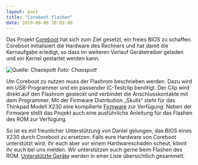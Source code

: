 ```yaml
---
layout: post
title: "Coreboot flashen"
date: 2019-08-08 16:03:00
---
```


Das Projekt [Coreboot](https://de.wikipedia.org/wiki/Coreboot) hat sich zum Ziel gesetzt, ein freies BIOS zu schaffen. Coreboot initialisiert die Hardware des Rechners und hat damit die Kernaufgabe erledigt, so dass im weiteren Verlauf Gerätetreiber geladen und ein Kernel gestartet werden kann. 

![Quelle: Chaospott](/media/2019-08-08/coreboot.jpg)
*Foto: Chaospott*

Um Coreboot zu nutzen muss der Flashrom beschrieben werden. Dazu wird ein USB-Programmer und ein passender IC-Testclip benötigt. Der Clip wird direkt auf den Flashrom gesteckt und verbindet die Anschlusskontakte mit dem Programmer. Mit der Firmware Distribution „Skulls“ steht für das Thinkpad Modell X230 eine kompilierte [Firmware](https://github.com/merge/skulls) zur Verfügung. Neben der Firmware stellt das Projekt auch eine ausführliche Anleitung für das Flashen des ROM zur Verfügung.

So ist es mit freunlicher Unterstützung von Daniel gelungen, das BIOS eines X230 durch Coreboot zu ersetzen. Falls eure Hardware von Coreboot unterstützt wird, ihr euch aber vor einem Hardwareschaden scheut, könnt ihr euch bei uns melden. Wir unterstützen euch gerne beim Flashen des ROM. [Unterstützte Geräte](https://www.coreboot.org/status/board-status.html) werden in einer Liste übersichtlich gesammelt.